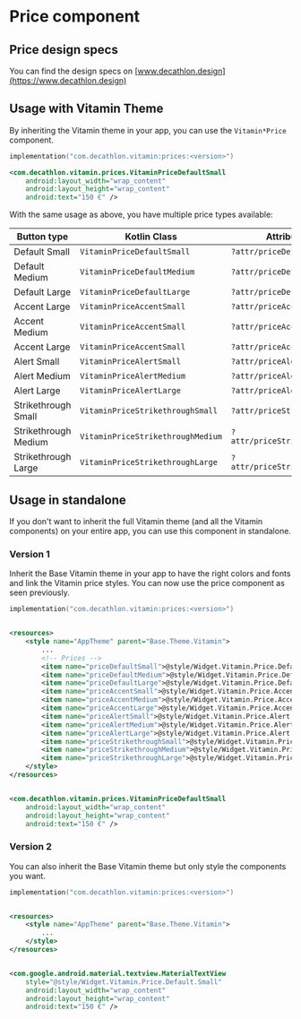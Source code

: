 # Price component

## Price design specs

You can find the design specs on [www.decathlon.design](https://www.decathlon.design)

## Usage with Vitamin Theme

By inheriting the Vitamin theme in your app, you can use the `Vitamin*Price` component.

```kotlin
implementation("com.decathlon.vitamin:prices:<version>")
```

```xml
<com.decathlon.vitamin.prices.VitaminPriceDefaultSmall 
    android:layout_width="wrap_content"
    android:layout_height="wrap_content" 
    android:text="150 €" />
```

With the same usage as above, you have multiple price types available:

| Button type             | Kotlin Class                         | Attribute style                     |
|-------------------------|--------------------------------------|-------------------------------------|
| Default Small           | `VitaminPriceDefaultSmall`           | `?attr/priceDefaultSmall`           |
| Default Medium          | `VitaminPriceDefaultMedium`          | `?attr/priceDefaultMedium`          |
| Default Large           | `VitaminPriceDefaultLarge`           | `?attr/priceDefaultLarge`           |
| Accent Large            | `VitaminPriceAccentSmall`            | `?attr/priceAccentSmall`            |
| Accent Medium           | `VitaminPriceAccentSmall`            | `?attr/priceAccentMedium`           |
| Accent Large            | `VitaminPriceAccentSmall`            | `?attr/priceAccentLarge`            |
| Alert Small             | `VitaminPriceAlertSmall`             | `?attr/priceAlertSmall`             |
| Alert Medium            | `VitaminPriceAlertMedium`            | `?attr/priceAlertMedium`            |
| Alert Large             | `VitaminPriceAlertLarge`             | `?attr/priceAlertLarge`             |
| Strikethrough Small     | `VitaminPriceStrikethroughSmall`     | `?attr/priceStrikethroughSmall`     |
| Strikethrough Medium    | `VitaminPriceStrikethroughMedium`    | `?attr/priceStrikethroughMedium`    |
| Strikethrough Large     | `VitaminPriceStrikethroughLarge`     | `?attr/priceStrikethroughMedium`    |

## Usage in standalone

If you don't want to inherit the full Vitamin theme (and all the Vitamin components) on your entire
app, you can use this component in standalone.

### Version 1

Inherit the Base Vitamin theme in your app to have the right colors and fonts and link the Vitamin
price styles. You can now use the price component as seen previously.

```kotlin
implementation("com.decathlon.vitamin:prices:<version>")
```

```xml

<resources>
    <style name="AppTheme" parent="Base.Theme.Vitamin">
        ...
        <!-- Prices -->
        <item name="priceDefaultSmall">@style/Widget.Vitamin.Price.Default.Small</item>
        <item name="priceDefaultMedium">@style/Widget.Vitamin.Price.Default.Medium</item>
        <item name="priceDefaultLarge">@style/Widget.Vitamin.Price.Default.Large</item>
        <item name="priceAccentSmall">@style/Widget.Vitamin.Price.Accent.Small</item>
        <item name="priceAccentMedium">@style/Widget.Vitamin.Price.Accent.Medium</item>
        <item name="priceAccentLarge">@style/Widget.Vitamin.Price.Accent.Large</item>
        <item name="priceAlertSmall">@style/Widget.Vitamin.Price.Alert.Small</item>
        <item name="priceAlertMedium">@style/Widget.Vitamin.Price.Alert.Medium</item>
        <item name="priceAlertLarge">@style/Widget.Vitamin.Price.Alert.Large</item>
        <item name="priceStrikethroughSmall">@style/Widget.Vitamin.Price.Strikethrough.Small</item>
        <item name="priceStrikethroughMedium">@style/Widget.Vitamin.Price.Strikethrough.Medium</item>
        <item name="priceStrikethroughLarge">@style/Widget.Vitamin.Price.Strikethrough.Large</item>
    </style>
</resources>
```

```xml

<com.decathlon.vitamin.prices.VitaminPriceDefaultSmall
    android:layout_width="wrap_content"
    android:layout_height="wrap_content"
    android:text="150 €" />
```

### Version 2

You can also inherit the Base Vitamin theme but only style the components you want.

```kotlin
implementation("com.decathlon.vitamin:prices:<version>")
```

```xml

<resources>
    <style name="AppTheme" parent="Base.Theme.Vitamin">
        ...
    </style>
</resources>
```

```xml

<com.google.android.material.textview.MaterialTextView
    style="@style/Widget.Vitamin.Price.Default.Small" 
    android:layout_width="wrap_content"
    android:layout_height="wrap_content" 
    android:text="150 €" />
```

